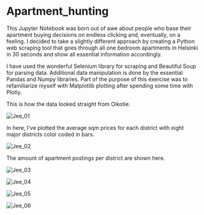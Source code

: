 # Apartment_hunting

This Jupyter Notebook was born out of awe about people who base their apartment buying decisions on endless clicking and, eventually, on a feeling. I decided to take a slightly different approach by creating a Python web scraping tool that goes through all one bedroom apartments in Helsinki in 30 seconds and show all essential information accordingly. 

I have used the wonderful Selenium library for scraping and Beautiful Soup for parsing data. Additional data manipulation is done by the essential Pandas and Numpy libraries. Part of the purpose of this exercise was to refamiliarize myself with Matplotlib plotting after spending some time with Plotly.

This is how the data looked straight from Oikotie.

![Jee_01](https://user-images.githubusercontent.com/69734538/137811529-dc181e52-765a-4a92-b16e-dbb053a7f06b.png)

In here, I've plotted the average sqm prices for each district with eight major districts color coded in bars.

![Jee_02](https://user-images.githubusercontent.com/69734538/137811589-7f9315e8-8be0-40dc-a392-b1fea5ce2ca9.png)

The amount of apartment postings per district are shown here.

![Jee_03](https://user-images.githubusercontent.com/69734538/137811596-a3f25232-58c2-4451-8c09-6cf3cd9def7f.png)


![Jee_04](https://user-images.githubusercontent.com/69734538/137811616-809b4804-dd54-42e0-a36c-983ae232b109.png)


![Jee_05](https://user-images.githubusercontent.com/69734538/137811627-128338ca-950b-4d8c-a2f2-9548d4d8e7cd.png)


![Jee_06](https://user-images.githubusercontent.com/69734538/137811637-7adfe4a6-edce-4c3a-8aaa-371fc9456f8d.png)
